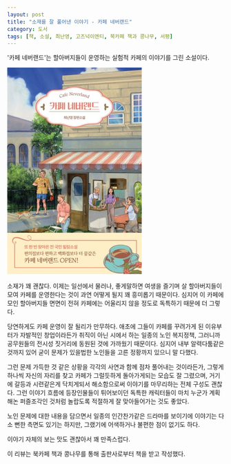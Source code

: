 ```yaml
---
layout: post
title: "소재를 잘 풀어낸 이야기 - 카페 네버랜드"
category: 도서
tags: [책, 소설, 최난영, 고즈넉이엔티, 북카페 책과 콩나무, 서평]
---
```


'카페 네버랜드'는
할아버지들이 운영하는 실험적 카페의 이야기를 그린 소설이다.

![표지](/images/book/cafe-neverland-book-h480.jpg)

소재가 꽤 괜찮다.
이제는 일선에서 물러나,
좋게말하면 여생을 즐기며 살 할아버지들이 모여
카페를 운영한다는 것이 과연 어떻게 될지 꽤 흥미롭기 때문이다.
심지어 이 카페에 모인 할아버지들 면면이
전혀 카페에는 어울리지 않을 정도로 독특하기 때문에 더 그렇다.

당연하게도 카페 운영이 잘 될리가 만무하다.
애초에 그들이 카페를 꾸려가게 된 이유부터가 자발적인 창업이라든가 취직이 아닌
시에서 하는 일종의 노인 복지정책,
그러니까 공무원들의 전시성 짓거리에 동원된 것에 가까웠기 때문이다.
심지어 내부 알력다툼같은 것까지 있어
굳이 문제가 있을법한 노인들을 고른 정황까지 있으니 말 다했다.

그런 문제 가득한 것 같은 상황을
각각의 사연과 함께 점차 풀어내는 것이라든가,
그렇게 하나씩 자신의 자리를 찾고
카페가 그럴듯하게 돌아가게되는 모습도 잘 그렸으며,
거기에 갈등과 시련같은게 닥치게되서 해소함으로써
이야기를 마무리하는 전체 구성도 괜찮다.
그런 이야기 흐름에 등장인물들이 튀어보이던 독특한 캐릭터들이
마치 누군가 계획해논 퍼즐조각인 것처럼
놀랍도록 적절하게 잘 맞아들어가는 것도 좋았다.

노인 문제에 대한 내용을 담으면서
일종의 인간찬가같은 드라마를 보이기에
이야기는 다소 뻔한 측면도 있기는 하지만,
그랬기에 어색하거나 불편한 점이 없기도 하다.

이야기 자체의 보는 맛도 괜찮아서 꽤 만족스럽다.



<div class="im im-info">
이 리뷰는 북카페 책과 콩나무를 통해 출판사로부터 책을 받고 작성했다.
</div>
